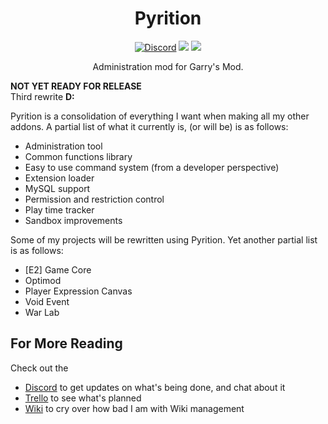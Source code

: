 <div id="header" align="center">
	<h1>Pyrition</h1>
	<a href="https://discord.gg/WMeCsQhakH"><img src="https://img.shields.io/static/v1?logo=discord&label=&message=Discord&color=36393f" alt="Discord"></a>
	<a href="https://github.com/Cryotheus/pyrition_2/blob/main/LICENSE"><img src="https://img.shields.io/github/license/Cryotheus/pyrition_2"></a>
	<a href="https://app.codacy.com/gh/Cryotheus/pyrition_2"><img src="https://img.shields.io/codacy/grade/ac3be98e8eeb49a7b8052dbe8eeb1062"></a>
	<p>Administration mod for Garry's Mod.</p>
</div>

**NOT YET READY FOR RELEASE**  
Third rewrite **D:**

Pyrition is a consolidation of everything I want when making all my other addons. A partial list of what it currently is, (or will be) is as follows:
*   Administration tool
*   Common functions library
*   Easy to use command system (from a developer perspective)
*   Extension loader
*   MySQL support
*   Permission and restriction control
*   Play time tracker
*   Sandbox improvements

Some of my projects will be rewritten using Pyrition. Yet another partial list is as follows:
*   [E2] Game Core
*   Optimod
*   Player Expression Canvas
*   Void Event
*   War Lab

## For More Reading
Check out the
*   [Discord](https://discord.com/invite/WMeCsQhakH) to get updates on what's being done, and chat about it
*   [Trello](https://trello.com/b/AkkexwmQ/pyrition) to see what's planned
*   [Wiki](https://github.com/Cryotheus/pyrition_2/wiki) to cry over how bad I am with Wiki management
